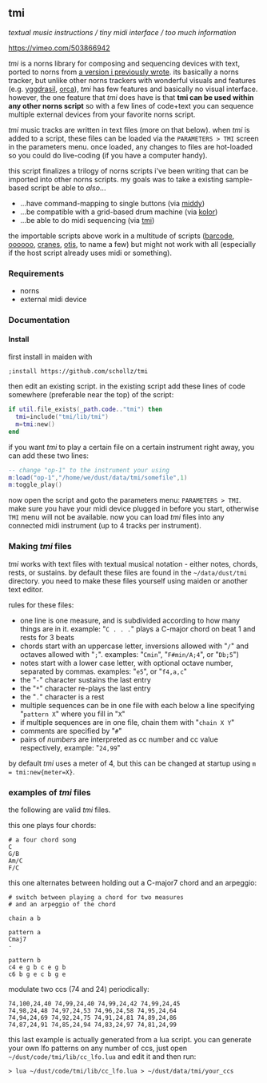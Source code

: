 ## tmi

*textual music instructions / tiny midi interface / too much information*

https://vimeo.com/503866942

*tmi* is a norns library for composing and sequencing devices with text, ported to norns from [a version i previously wrote](https://github.com/schollz/miti). its basically a norns tracker, but unlike other norns trackers with wonderful visuals and features (e.g. [yggdrasil](https://llllllll.co/t/yggdrasil), [orca](https://llllllll.co/t/orca)), *tmi* has few features and basically no visual interface. however, the one feature that *tmi* does have is that **tmi can be used within any other norns script** so with a few lines of code+text you can sequence multiple external devices from your favorite norns script.

*tmi* music tracks are written in text files (more on that below). when *tmi* is added to a script, these files can be loaded via the `PARAMETERS > TMI` screen in the parameters menu. once loaded, any changes to files are hot-loaded so you could do live-coding (if you have a computer handy).

this script finalizes a trilogy of norns scripts i've been writing that can be imported into other norns scripts. my goals was to take a existing sample-based script be able to *also*...

- ...have command-mapping to single buttons (via [middy](https://llllllll.co/t/middy))
- ...be compatible with a grid-based drum machine (via [kolor](https://llllllll.co/t/kolor))
- ...be able to do midi sequencing (via [tmi](https://llllllll.co/t/tmi))

the importable scripts above work in a multitude of scripts ([barcode](https://llllllll.co/t/barcode), [oooooo](https://llllllll.co/t/oooooo), [cranes](https://llllllll.co/t/cranes), [otis](https://llllllll.co/t/otis), to name a few) but might not work with all (especially if the host script already uses midi or something).

### Requirements

- norns
- external midi device

### Documentation

#### Install

first install in maiden with 

```
;install https://github.com/schollz/tmi
```

then edit an existing script. in the existing script add these lines of code somewhere (preferable near the top) of the script:

```lua
if util.file_exists(_path.code.."tmi") then 
  tmi=include("tmi/lib/tmi")
  m=tmi:new()
end
```

if you want *tmi* to play a certain file on a certain instrument right away, you can add these two lines:

```lua
-- change "op-1" to the instrument your using
m:load("op-1","/home/we/dust/data/tmi/somefile",1)
m:toggle_play()
```

now open the script and goto the parameters menu: `PARAMETERS > TMI`. make sure you have your midi device plugged in before you start, otherwise `TMI` menu will not be available. now you can load *tmi* files into any connected midi instrument (up to 4 tracks per instrument).

### Making *tmi* files

*tmi* works with text files with textual musical notation - either notes, chords, rests, or sustains. by default these files are found in the `~/data/dust/tmi` directory. you need to make these files yourself using maiden or another text editor.

rules for these files:

- one line is one measure, and is subdivided according to how many things are in it. example: "`C . . .`" plays a C-major chord on beat 1 and rests for 3 beats
- chords start with an uppercase letter, inversions allowed with "`/`" and octaves allowed with "`;`". examples: "`Cmin`", "`F#min/A;4`", or "`Db;5`")
- notes start with a lower case letter, with optional octave number, separated by commas. examples: "`e5`", or  "`f4,a,c`"
- the "`-`" character sustains the last entry
- the "`*`" character re-plays the last entry
- the "`.`" character is a rest
- multiple sequences can be in one file with each below a line specifying "`pattern X`" where you fill in "`X`"
- if multiple sequences are in one file, chain them with "`chain X Y`"
- comments are specified by "`#`"
- pairs of *numbers* are interpreted as cc number and cc value respectively, example: "`24,99`"

by default *tmi* uses a meter of 4, but this can be changed at startup using `m = tmi:new{meter=X}`.

### examples of *tmi* files

the following are valid *tmi* files. 

this one plays four chords:

```
# a four chord song
C
G/B
Am/C
F/C
```

this one alternates between holding out a C-major7 chord and an arpeggio:

```
# switch between playing a chord for two measures 
# and an arpeggio of the chord

chain a b 

pattern a 
Cmaj7
-

pattern b
c4 e g b c e g b
c6 b g e c b g e
```

modulate two ccs (74 and 24) periodically:

```
74,100,24,40 74,99,24,40 74,99,24,42 74,99,24,45 
74,98,24,48 74,97,24,53 74,96,24,58 74,95,24,64 
74,94,24,69 74,92,24,75 74,91,24,81 74,89,24,86 
74,87,24,91 74,85,24,94 74,83,24,97 74,81,24,99 
```

this last example is actually generated from a lua script. you can generate your own lfo patterns on any number of ccs, just open `~/dust/code/tmi/lib/cc_lfo.lua` and edit it and then run:

```
> lua ~/dust/code/tmi/lib/cc_lfo.lua > ~/dust/data/tmi/your_ccs
```
